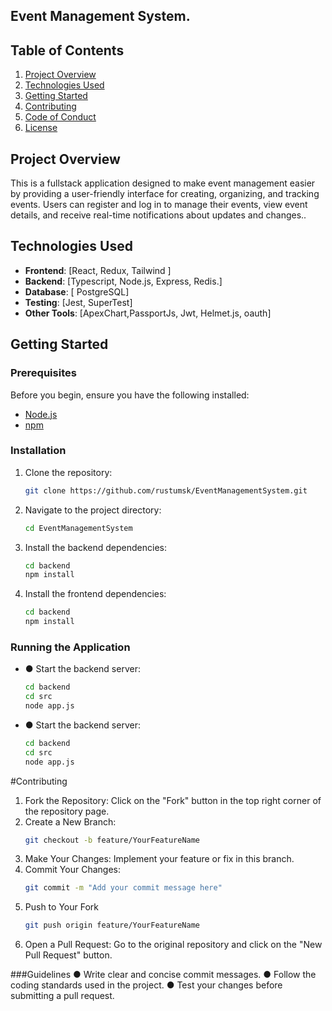 ## Event Management System.

## Table of Contents
1. [Project Overview](#project-overview)
2. [Technologies Used](#technologies-used)
3. [Getting Started](#getting-started)
4. [Contributing](#contributing)
5. [Code of Conduct](#code-of-conduct)
6. [License](#license)

## Project Overview
This is a fullstack application designed to make event management easier by providing a user-friendly interface for creating, organizing, and tracking events. Users can register and log in to manage their events, view event details, and receive real-time notifications about updates and changes..

## Technologies Used
- **Frontend**: [React, Redux, Tailwind ]
- **Backend**: [Typescript, Node.js, Express, Redis.]
- **Database**: [ PostgreSQL]
- **Testing**: [Jest, SuperTest]
- **Other Tools**: [ApexChart,PassportJs, Jwt, Helmet.js, oauth]

## Getting Started

### Prerequisites
Before you begin, ensure you have the following installed:
- [Node.js](https://nodejs.org/) 
- [npm](https://www.npmjs.com/)

### Installation
1. Clone the repository:
   ```bash
   git clone https://github.com/rustumsk/EventManagementSystem.git
2. Navigate to the project directory:
   ```bash
   cd EventManagementSystem
3. Install the backend dependencies:
   ```bash
   cd backend
   npm install
4. Install the frontend dependencies:
   ```bash
   cd backend
   npm install
### Running the Application
- ● Start the backend server:
  ```bash
  cd backend
  cd src
  node app.js
- ● Start the backend server:
  ```bash
  cd backend
  cd src
  node app.js

#Contributing
1. Fork the Repository: Click on the "Fork" button in the top right corner of the repository page.
2. Create a New Branch:
   ```bash
   git checkout -b feature/YourFeatureName
3. Make Your Changes: Implement your feature or fix in this branch.
4. Commit Your Changes:
   ```bash
   git commit -m "Add your commit message here"
5. Push to Your Fork
   ```bash
   git push origin feature/YourFeatureName
6. Open a Pull Request: Go to the original repository and click on the "New Pull Request" button.

###Guidelines
● Write clear and concise commit messages.
● Follow the coding standards used in the project.
● Test your changes before submitting a pull request.




